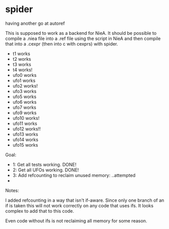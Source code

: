 spider
======

having another go at autoref

This is supposed to work as a backend for NieA. It should be possible to compile a .niea file into a .ref file using the script in NieA and then compile that into a .cexpr (then into c with cexprs) with spider.

* t1 works
* t2 works
* t3 works
* t4 works!
* ufo0 works
* ufo1 works
* ufo2 works!
* ufo3 works
* ufo5 works
* ufo6 works
* ufo7 works
* ufo9 works
* ufo10 works!
* ufo11 works
* ufo12 works!!
* ufo13 works
* ufo14 works
* ufo15 works

Goal:

* 1: Get all tests working. DONE!
* 2: Get all UFOs working. DONE!
* 3: Add refcounting to reclaim unused memory: ..attempted
* 

Notes:

I added refcounting in a way that isn't if-aware. Since only one branch of an if is taken this will not work correctly on any code that uses ifs. It looks complex to add that to this code.

Even code without ifs is not reclaiming all memory for some reason.
